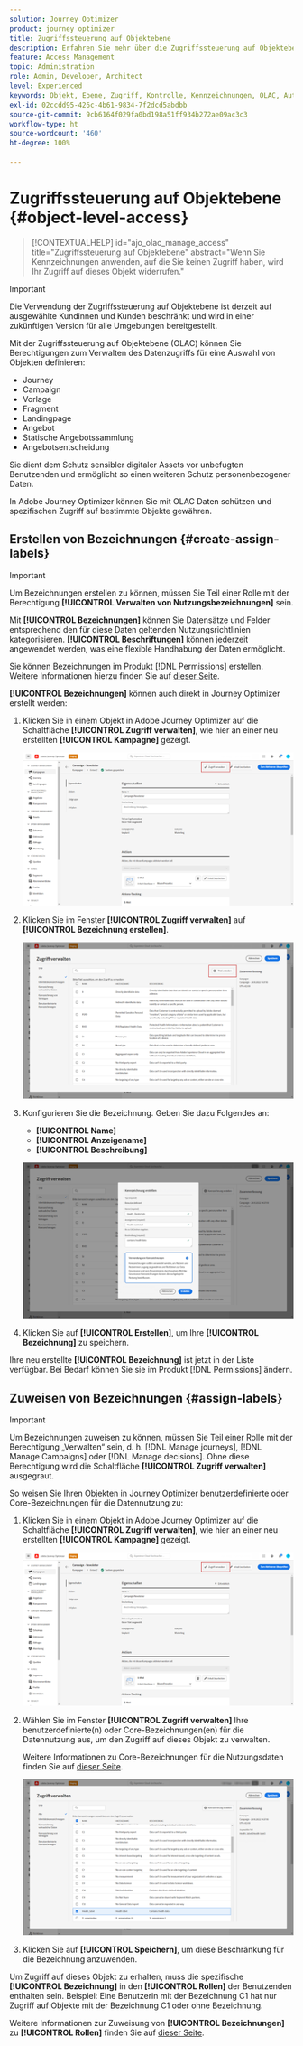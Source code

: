 ```yaml
---
solution: Journey Optimizer
product: journey optimizer
title: Zugriffssteuerung auf Objektebene
description: Erfahren Sie mehr über die Zugriffssteuerung auf Objektebene. Das erlaubt Ihnen die Definition von Berechtigungen zum Verwalten des Datenzugriffs auf eine Auswahl von Objekten
feature: Access Management
topic: Administration
role: Admin, Developer, Architect
level: Experienced
keywords: Objekt, Ebene, Zugriff, Kontrolle, Kennzeichnungen, OLAC, Autorisierung
exl-id: 02ccdd95-426c-4b61-9834-7f2dcd5abdbb
source-git-commit: 9cb6164f029fa0bd198a51ff934b272ae09ac3c3
workflow-type: ht
source-wordcount: '460'
ht-degree: 100%

---
```


# Zugriffssteuerung auf Objektebene {#object-level-access}

>[!CONTEXTUALHELP]
>id="ajo_olac_manage_access"
>title="Zugriffssteuerung auf Objektebene"
>abstract="Wenn Sie Kennzeichnungen anwenden, auf die Sie keinen Zugriff haben, wird Ihr Zugriff auf dieses Objekt widerrufen."

>[!IMPORTANT]
>
>Die Verwendung der Zugriffssteuerung auf Objektebene ist derzeit auf ausgewählte Kundinnen und Kunden beschränkt und wird in einer zukünftigen Version für alle Umgebungen bereitgestellt.

Mit der Zugriffssteuerung auf Objektebene (OLAC) können Sie Berechtigungen zum Verwalten des Datenzugriffs für eine Auswahl von Objekten definieren:

* Journey
* Campaign
* Vorlage
* Fragment
* Landingpage
* Angebot
* Statische Angebotssammlung
* Angebotsentscheidung

Sie dient dem Schutz sensibler digitaler Assets vor unbefugten Benutzenden und ermöglicht so einen weiteren Schutz personenbezogener Daten.

In Adobe Journey Optimizer können Sie mit OLAC Daten schützen und spezifischen Zugriff auf bestimmte Objekte gewähren.

## Erstellen von Bezeichnungen {#create-assign-labels}

>[!IMPORTANT]
>
>Um Bezeichnungen erstellen zu können, müssen Sie Teil einer Rolle mit der Berechtigung **[!UICONTROL Verwalten von Nutzungsbezeichnungen]** sein.

Mit **[!UICONTROL Bezeichnungen]** können Sie Datensätze und Felder entsprechend den für diese Daten geltenden Nutzungsrichtlinien kategorisieren. **[!UICONTROL Beschriftungen]** können jederzeit angewendet werden, was eine flexible Handhabung der Daten ermöglicht.

Sie können Bezeichnungen im Produkt [!DNL Permissions] erstellen. Weitere Informationen hierzu finden Sie auf [dieser Seite](https://experienceleague.adobe.com/docs/experience-platform/access-control/abac/permissions-ui/labels.html?lang=de).

**[!UICONTROL Bezeichnungen]** können auch direkt in Journey Optimizer erstellt werden:

1. Klicken Sie in einem Objekt in Adobe Journey Optimizer auf die Schaltfläche **[!UICONTROL Zugriff verwalten]**, wie hier an einer neu erstellten **[!UICONTROL Kampagne]** gezeigt.

   ![](assets/olac_1.png)

1. Klicken Sie im Fenster **[!UICONTROL Zugriff verwalten]** auf **[!UICONTROL Bezeichnung erstellen]**.

   ![](assets/olac_2.png)

1. Konfigurieren Sie die Bezeichnung. Geben Sie dazu Folgendes an:
   * **[!UICONTROL Name]**
   * **[!UICONTROL Anzeigename]**
   * **[!UICONTROL Beschreibung]**

   ![](assets/olac_3.png)

1. Klicken Sie auf **[!UICONTROL Erstellen]**, um Ihre **[!UICONTROL Bezeichnung]** zu speichern.

Ihre neu erstellte **[!UICONTROL Bezeichnung]** ist jetzt in der Liste verfügbar. Bei Bedarf können Sie sie im Produkt [!DNL Permissions] ändern.

## Zuweisen von Bezeichnungen {#assign-labels}

>[!IMPORTANT]
>
>Um Bezeichnungen zuweisen zu können, müssen Sie Teil einer Rolle mit der Berechtigung „Verwalten“ sein, d. h. [!DNL Manage journeys], [!DNL Manage Campaigns] oder [!DNL Manage decisions]. Ohne diese Berechtigung wird die Schaltfläche **[!UICONTROL Zugriff verwalten]** ausgegraut.

So weisen Sie Ihren Objekten in Journey Optimizer benutzerdefinierte oder Core-Bezeichnungen für die Datennutzung zu:

1. Klicken Sie in einem Objekt in Adobe Journey Optimizer auf die Schaltfläche **[!UICONTROL Zugriff verwalten]**, wie hier an einer neu erstellten **[!UICONTROL Kampagne]** gezeigt.

   ![](assets/olac_1.png)

1. Wählen Sie im Fenster **[!UICONTROL Zugriff verwalten]** Ihre benutzerdefinierte(n) oder Core-Bezeichnungen(en) für die Datennutzung aus, um den Zugriff auf dieses Objekt zu verwalten.

   Weitere Informationen zu Core-Bezeichnungen für die Nutzungsdaten finden Sie auf [dieser Seite](https://experienceleague.adobe.com/docs/experience-platform/data-governance/labels/reference.html?lang=de).

   ![](assets/olac_4.png)

1. Klicken Sie auf **[!UICONTROL Speichern]**, um diese Beschränkung für die Bezeichnung anzuwenden.

Um Zugriff auf dieses Objekt zu erhalten, muss die spezifische **[!UICONTROL Bezeichnung]** in den **[!UICONTROL Rollen]** der Benutzenden enthalten sein.
Beispiel: Eine Benutzerin mit der Bezeichnung C1 hat nur Zugriff auf Objekte mit der Bezeichnung C1 oder ohne Bezeichnung.

Weitere Informationen zur Zuweisung von **[!UICONTROL Bezeichnungen]** zu **[!UICONTROL Rollen]** finden Sie auf [dieser Seite](https://experienceleague.adobe.com/docs/experience-platform/access-control/abac/permissions-ui/permissions.html?lang=de#manage-labels-for-a-role).
